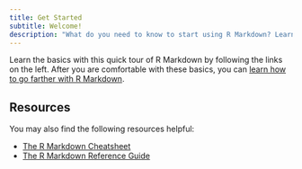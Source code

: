 ```yaml
---
title: Get Started
subtitle: Welcome!
description: "What do you need to know to start using R Markdown? Learn what you need in this quick tour."
---
```


Learn the basics with this quick tour of R Markdown by following the links on the left. After you are comfortable with these basics, you can [learn how to go farther with R Markdown](/learn/).


## Resources

You may also find the following resources helpful:

* [The R Markdown Cheatsheet](https://www.rstudio.com/wp-content/uploads/2016/03/rmarkdown-cheatsheet-2.0.pdf)
* [The R Markdown Reference Guide](https://www.rstudio.com/wp-content/uploads/2015/03/rmarkdown-reference.pdf)
